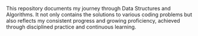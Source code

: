 This repository documents my journey through Data Structures and Algorithms. It not only contains the solutions to various coding problems but also reflects my consistent progress and growing proficiency, achieved through disciplined practice and continuous learning.
